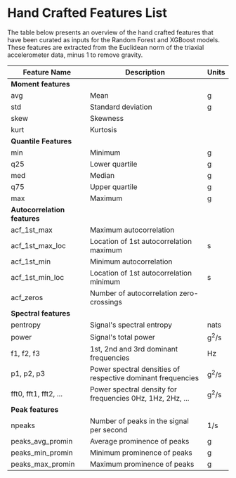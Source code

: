 # Hand Crafted Features List
The table below presents an overview of the hand crafted features that have been curated as inputs for the Random Forest and XGBoost models. 
These features are extracted from the Euclidean norm of the triaxial accelerometer data, minus 1 to remove gravity.

| Feature Name                    | Description                                                        | Units          |
|---------------------------------|--------------------------------------------------------------------|----------------|
| <b>Moment features</b>                                                                                                 |
| avg                             | Mean                                                               | g               |
| std                             | Standard deviation                                                 | g               |
| skew                            | Skewness                                                           |                 |
| kurt                            | Kurtosis                                                           |                 |
| <b>Quantile Features</b>                                                                                               |
| min                             | Minimum                                                            | g               |
| q25                             | Lower quartile                                                     | g               |
| med                             | Median                                                             | g               |
| q75                             | Upper quartile                                                     | g               |
| max                             | Maximum                                                            | g               |
| <b>Autocorrelation features</b>                                                                                        |
| acf_1st_max                     | Maximum autocorrelation                                            |                 |
| acf_1st_max_loc                 | Location of 1st autocorrelation maximum                            | s               |
| acf_1st_min                     | Minimum autocorrelation                                            |                 |
| acf_1st_min_loc                 | Location of 1st autocorrelation minimum                            | s               |
| acf_zeros                       | Number of autocorrelation zero-crossings                           |                 |
| <b>Spectral features</b>                                                                                               |
| pentropy                        | Signal's spectral entropy                                          | nats            |
| power                           | Signal's total power                                               | g<sup>2</sup>/s |
| f1, f2, f3                      | 1st, 2nd and 3rd dominant frequencies                              | Hz              |
| p1, p2, p3                      | Power spectral densities of respective dominant frequencies        | g<sup>2</sup>/s |
| fft0, fft1, fft2, ...           | Power spectral density for frequencies 0Hz, 1Hz, 2Hz, ...          | g<sup>2</sup>/s |
| <b>Peak features</b>                                                                                                   |
| npeaks                          | Number of peaks in the signal per second                           | 1/s             |
| peaks_avg_promin                | Average prominence of peaks                                        | g               |
| peaks_min_promin                | Minimum prominence of peaks                                        | g               |
| peaks_max_promin                | Maximum prominence of peaks                                        | g               |
